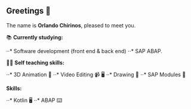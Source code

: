 ## Greetings :bow:

The name is **Orlando Chirinos**, pleased to meet you.

:books: **Currently studying:**

⋅⋅* Software development (front end & back end)
⋅⋅* SAP ABAP.

:technologist: **Self teaching skills:**

⋅⋅* 3D Animation :robot:
⋅⋅* Video Editing :video_camera: :desktop_computer:
⋅⋅* Drawing :art:
⋅⋅* SAP Modules :necktie:


**Skills:**

⋅⋅* Kotlin :desktop_computer:
⋅⋅* ABAP :keyboard:

